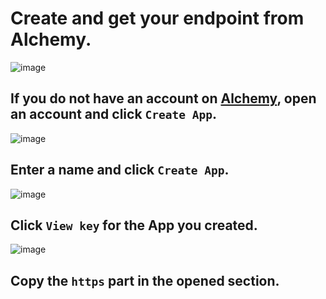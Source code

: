 # Create and get your endpoint from Alchemy.

![image](https://raw.githubusercontent.com/bxdoan/zksync-auto/main/imgs/login_done.png)

## If you do not have an account on [Alchemy](https://alchemy.com/?r=0fa3b8a4c0dc5016), open an account and click `Create App`.

![image](https://raw.githubusercontent.com/bxdoan/zksync-auto/main/imgs/create_app.png)

## Enter a name and click `Create App`.

![image](https://raw.githubusercontent.com/bxdoan/zksync-auto/main/imgs/view_key.png)

## Click `View key` for the App you created.

![image](https://raw.githubusercontent.com/bxdoan/zksync-auto/main/imgs/get_url.png)

## Copy the `https` part in the opened section.